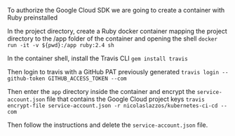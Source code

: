 To authorize the Google Cloud SDK we are going to create a container with Ruby preinstalled

In the project directory, create a Ruby docker container mapping the project directory to the /app folder of the container and opening the shell
`docker run -it -v ${pwd}:/app ruby:2.4 sh`

In the container shell, install the Travis CLI
`gem install travis`

Then login to travis with a GitHub PAT previously generated
`travis login --github-token GITHUB_ACCESS_TOKEN --com`

Then enter the `app` directory inside the container and encrypt the `service-account.json` file that contains the Google Cloud project keys
`travis encrypt-file service-account.json -r nicolaslazzos/kubernetes-ci-cd --com`

Then follow the instructions and delete the `service-account.json` file.
